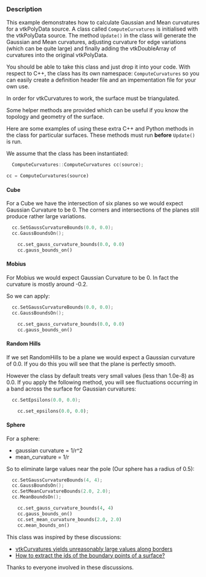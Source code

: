 ### Description

This example demonstrates how to calculate Gaussian and Mean curvatures for a vtkPolyData source. A class called `ComputeCurvatures` is initialised with the vtkPolyData source. The method `Update()` in the class will generate the Gaussian and Mean curvatures, adjusting curvature for edge variations (which can be quite large) and finally adding the vtkDoubleArray of curvatures into the original vtkPolyData.

You should be able to take this class and just drop it into your code. With respect to C++, the class has its own namespace: `ComputeCurvatures` so you can easily create a definition header file and an impementation file for your own use.

In order for vtkCurvatures to work, the surface must be triangulated.

Some helper methods are provided which can be useful if you know the topology and geometry of the surface.

Here are some examples of using these extra C++ and Python methods in the class for particular surfaces. These methods must run **before** `Update()` is run.

We assume that the class has been instantiated:

``` C++
  ComputeCurvatures::ComputeCurvatures cc(source);
```

``` Python
cc = ComputeCurvatures(source)
```

#### Cube

For a Cube we have the intersection of six planes so we
would expect Gaussian Curvature to be 0. The corners and intersections of the planes still produce rather large variations.

``` C++
  cc.SetGaussCurvatureBounds(0.0, 0.0);
  cc.GaussBoundsOn();
```

``` Python
    cc.set_gauss_curvature_bounds(0.0, 0.0)
    cc.gauss_bounds_on()
```

#### Mobius

For Mobius we would expect Gaussian Curvature to be 0.
In fact the curvature is mostly around -0.2.

So we can apply:

``` C++
  cc.SetGaussCurvatureBounds(0.0, 0.0);
  cc.GaussBoundsOn();
```

``` Python
    cc.set_gauss_curvature_bounds(0.0, 0.0)
    cc.gauss_bounds_on()
```

#### Random Hills

If we set RandomHills to be a plane we would expect a Gaussian curvature of 0.0. If you do this you will see that the plane is perfectly smooth.

However the class by default treats very small values (less than 1.0e-8) as 0.0. If you apply the following method, you will see fluctuations occurring in a band across the surface for Gaussian curvatures:

``` C++
  cc.SetEpsilons(0.0, 0.0);
```

``` Python
    cc.set_epsilons(0.0, 0.0);
```

#### Sphere

For a sphere:

- gaussian curvature = 1/r^2
- mean_curvature = 1/r

So to eliminate large values near the pole
(Our sphere has a radius of 0.5):

``` C++
  cc.SetGaussCurvatureBounds(4, 4);
  cc.GaussBoundsOn();
  cc.SetMeanCurvatureBounds(2.0, 2.0);
  cc.MeanBoundsOn();
```

``` Python
    cc.set_gauss_curvature_bounds(4, 4)
    cc.gauss_bounds_on()
    cc.set_mean_curvature_bounds(2.0, 2.0)
    cc.mean_bounds_on()
```

This class was inspired by these discussions:

- [vtkCurvatures yields unreasonably large values along borders](https://discourse.vtk.org/t/vtkcurvatures-yields-unreasonably-large-values-along-borders/2527)
- [How to extract the ids of the boundary points of a surface?](https://discourse.vtk.org/t/2530/3)

Thanks to everyone involved in these discussions.
